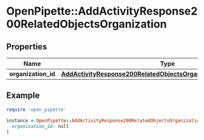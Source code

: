 # OpenPipette::AddActivityResponse200RelatedObjectsOrganization

## Properties

| Name | Type | Description | Notes |
| ---- | ---- | ----------- | ----- |
| **organization_id** | [**AddActivityResponse200RelatedObjectsOrganizationORGANIZATIONID**](AddActivityResponse200RelatedObjectsOrganizationORGANIZATIONID.md) |  | [optional] |

## Example

```ruby
require 'open_pipette'

instance = OpenPipette::AddActivityResponse200RelatedObjectsOrganization.new(
  organization_id: null
)
```

